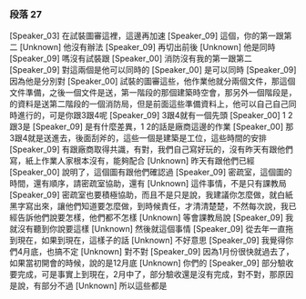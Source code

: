 ### 段落 27

[Speaker_03] 在試裝圖審這裡，這邊再加速
[Speaker_09] 這個，你的第一跟第二
[Unknown] 他沒有辦法
[Speaker_09] 再切出前後
[Unknown] 他是同時
[Speaker_09] 嗎沒有試裝跟
[Speaker_00] 消防沒有我的第一跟第二
[Speaker_09] 對這兩個是他可以同時的
[Speaker_00] 是可以同時
[Speaker_09] 因為他是分別對
[Speaker_00] 試裝的圖審這些，他作業他就分兩個文件，那這個文件準備，之後一個文件是送，第一階段的那個建築時空會，那另外一個階段是，的資料是送第二階段的一個消防局，但是前面這些準備資料上，他可以自己自己同時進行的，可是你跟3跟4呢
[Speaker_09] 3跟4就有一個先頭
[Speaker_00] 1 2跟3是
[Speaker_09] 是有什麼差異，1 2的話是廠商這邊的作業
[Speaker_00] 那3跟4就是送進去，後面刮斧的，這些一個是建築是工位，這些時間的安排
[Speaker_09] 有跟廠商取得共識，有對，我們自己寫好玩的，沒有昨天有跟他們寫，紙上作業人家根本沒有，能夠配合
[Unknown] 昨天有跟他們已經
[Speaker_00] 說明了，這個圖有跟他們確認過
[Speaker_09] 密疏室，這個圖的時間，還有順序，請密疏室協助，還有
[Unknown] 這件事情，不是只有課教局
[Speaker_09] 密疏室也要積極協助，而且不是只是說，我建議你怎麼做，就白紙黑字寫出來，讓他們知道要怎麼做，到時候責任，才清清楚楚，不然每次說，我已經告訴他們說要怎樣，他們都不怎樣
[Unknown] 等會課教局說
[Speaker_09] 我就沒有聽到你說要這樣
[Unknown] 然後就這個事情
[Speaker_09] 從去年一直拖到現在，如果到現在，這樣子的話
[Unknown] 不好意思
[Speaker_09] 我覺得你們4月底，也搞不定
[Unknown] 對不對
[Speaker_09] 因為1月份很快就過去了，如果當初開會的時候，說的是12月底
[Unknown] 你們的
[Speaker_09] 部分驗收要完成，可是事實上到現在，2月中了，部分驗收還是沒有完成，對不對，那原因是說，有部分不過
[Unknown] 所以這些都是